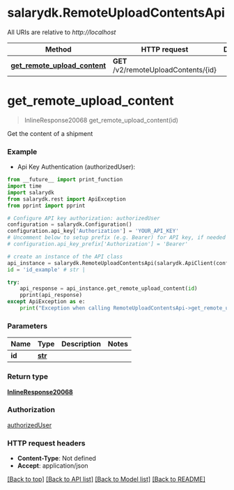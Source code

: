 # salarydk.RemoteUploadContentsApi

All URIs are relative to *http://localhost*

Method | HTTP request | Description
------------- | ------------- | -------------
[**get_remote_upload_content**](RemoteUploadContentsApi.md#get_remote_upload_content) | **GET** /v2/remoteUploadContents/{id} | 


# **get_remote_upload_content**
> InlineResponse20068 get_remote_upload_content(id)



Get the content of a shipment

### Example

* Api Key Authentication (authorizedUser): 
```python
from __future__ import print_function
import time
import salarydk
from salarydk.rest import ApiException
from pprint import pprint

# Configure API key authorization: authorizedUser
configuration = salarydk.Configuration()
configuration.api_key['Authorization'] = 'YOUR_API_KEY'
# Uncomment below to setup prefix (e.g. Bearer) for API key, if needed
# configuration.api_key_prefix['Authorization'] = 'Bearer'

# create an instance of the API class
api_instance = salarydk.RemoteUploadContentsApi(salarydk.ApiClient(configuration))
id = 'id_example' # str | 

try:
    api_response = api_instance.get_remote_upload_content(id)
    pprint(api_response)
except ApiException as e:
    print("Exception when calling RemoteUploadContentsApi->get_remote_upload_content: %s\n" % e)
```

### Parameters

Name | Type | Description  | Notes
------------- | ------------- | ------------- | -------------
 **id** | [**str**](.md)|  | 

### Return type

[**InlineResponse20068**](InlineResponse20068.md)

### Authorization

[authorizedUser](../README.md#authorizedUser)

### HTTP request headers

 - **Content-Type**: Not defined
 - **Accept**: application/json

[[Back to top]](#) [[Back to API list]](../README.md#documentation-for-api-endpoints) [[Back to Model list]](../README.md#documentation-for-models) [[Back to README]](../README.md)

